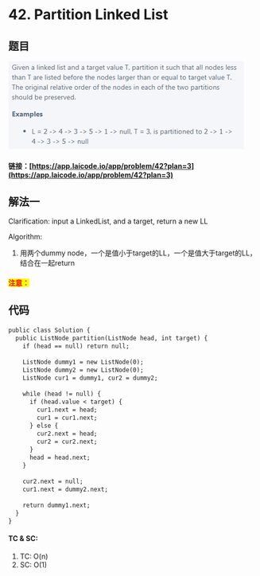 # 42. Partition Linked List

## 题目

![](<../../.gitbook/assets/image (4).png>)

#### 链接：[https://app.laicode.io/app/problem/42?plan=3](https://app.laicode.io/app/problem/42?plan=3)

## 解法一

Clarification: input a LinkedList, and a target, return a new LL

Algorithm:&#x20;

1. 用两个dummy node，一个是值小于target的LL，一个是值大于target的LL，结合在一起return

#### <mark style="color:red;">注意：</mark>

## 代码

```
public class Solution {
  public ListNode partition(ListNode head, int target) {
    if (head == null) return null;

    ListNode dummy1 = new ListNode(0);
    ListNode dummy2 = new ListNode(0);
    ListNode cur1 = dummy1, cur2 = dummy2;

    while (head != null) {
      if (head.value < target) {
        cur1.next = head;
        cur1 = cur1.next;
      } else {
        cur2.next = head;
        cur2 = cur2.next;
      }
      head = head.next;
    }

    cur2.next = null;
    cur1.next = dummy2.next;

    return dummy1.next;
  }
}
```

#### TC & SC:&#x20;

1. TC: O(n)
2. SC: O(1)
